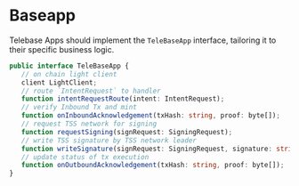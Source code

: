 # Baseapp

Telebase Apps should implement the `TeleBaseApp` interface, tailoring it to their specific business logic.

```ts
public interface TeleBaseApp {
   // on chain light client
   client LightClient;
   // route `IntentRequest` to handler
   function intentRequestRoute(intent: IntentRequest);
   // verify Inbound Tx and mint
   function onInboundAcknowledgement(txHash: string, proof: byte[]);
   // request TSS network for signing
   function requestSigning(signRequest: SigningRequest);
   // write TSS signature by TSS network leader
   function writeSignature(signRequest: SigningRequest, signature: string);
   // update status of tx execution
   function onOutboundAcknowledgement(txHash: string, proof: byte[]);       
}
```
